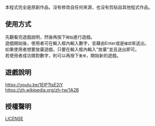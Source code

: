 本程式完全是原創作品，沒有修改自任何來源，也沒有剪貼自其他程式作品。

## 使用方式
先觀看完遊戲說明，然後再按下`開始`進行遊戲。  
遊戲開始後，使用者可在輸入框內輸入數字，並藉由Enter或是`確認`來送出。  
如果使用者想要放棄遊戲，只要在輸入框內輸入"放棄"並且送出即可。  
若使用者成功猜對數字，則可以再按下`重來`，開始新的遊戲。

## 遊戲說明
https://youtu.be/1EIPTtsE2iY  
https://zh.wikipedia.org/zh-tw/1A2B

## 授權聲明
[LICENSE](LICENSE)
